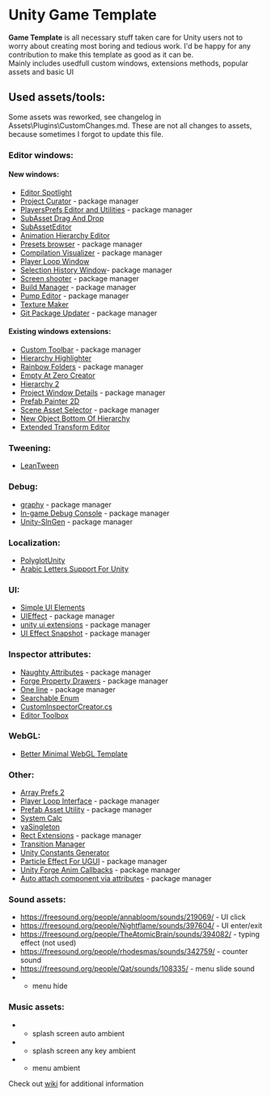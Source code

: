 # Unity Game Template
**Game Template** is all necessary stuff taken care for Unity users not to worry about creating most boring and tedious work. I'd be happy for any contribution to make this template as good as it can be.  
Mainly includes usedfull custom windows, extensions methods, popular assets and basic UI
## Used assets/tools:
Some assets was reworked, see changelog in Assets\Plugins\CustomChanges.md. These are not all changes to assets, because sometimes I forgot to update this file.

### Editor windows:

#### New windows:
 * [Editor Spotlight](https://github.com/Team-on/unity-editor-spotlight)
 * [Project Curator](https://github.com/ogxd/project-curator) - package manager
 * [PlayersPrefs Editor and Utilities](https://github.com/sabresaurus/PlayerPrefsEditor) - package manager
 * [SubAsset Drag And Drop](https://github.com/Maligan/unity-subassets-drag-and-drop)
 * [SubAssetEditor](https://github.com/mob-sakai/SubAssetEditor)
 * [Animation Hierarchy Editor](https://github.com/s-m-k/Unity-Animation-Hierarchy-Editor)
 * [Presets browser](https://github.com/rfadeev/presets-browser) - package manager
 * [Compilation Visualizer](https://github.com/needle-tools/compilation-visualizer) - package manager
 * [Player Loop Window](https://gist.github.com/karljj1/978d76de9c93b20bd9761825ccf08fdf)
 * [Selection History Window](https://github.com/Team-on/unity-history-window)- package manager
 * [Screen shooter](https://github.com/Team-on/UnityScreenShooter) - package manager
 * [Build Manager](https://github.com/Team-on/UnityBuildManager) - package manager
 * [Pump Editor](https://github.com/rfadeev/pump-editor) - package manager
 * [Texture Maker](https://github.com/M-Fatah/texture_maker)
 * [Git Package Updater](https://github.com/QuantumCalzone/UnityGitPackageUpdater) - package manager
 
#### Existing windows extensions:
 * [Custom Toolbar](https://github.com/Team-on/CustomToolbar) - package manager
 * [Hierarchy Highlighter](https://github.com/2irate2migrate/HierarchyHighlighter)
 * [Rainbow Folders](https://github.com/Team-on/unity3d-rainbow-folders) - package manager
 * [Empty At Zero Creator](https://assetstore.unity.com/packages/tools/utilities/empty-at-zero-creator-97576)
 * [Hierarchy 2](https://github.com/truongnguyentungduy/hierarchy-2)
 * [Project Window Details](https://github.com/Team-on/ProjectWindowDetails) - package manager
 * [Prefab Painter 2D](https://gist.github.com/SiarheiPilat/5f4ce26297492341c5d2d40a0e3902cf)
 * [Scene Asset Selector](https://github.com/baba-s/UniSceneAssetSelector) - package manager
 * [New Object Bottom Of Hierarchy](https://gist.github.com/SiarheiPilat/4ed2c47a8d0882f266d676afd4b4fa48)
 * [Extended Transform Editor](https://github.com/bradsc0tt/Unity-Extended-Transform-Editor)
 
### Tweening:
  * [LeanTween](https://assetstore.unity.com/packages/tools/animation/leantween-3595)
  
### Debug:
  * [graphy](https://github.com/Tayx94/graphy) - package manager
  * [In-game Debug Console](https://github.com/yasirkula/UnityIngameDebugConsole) - package manager
  * [Unity-SlnGen](https://github.com/jhett12321/Unity-Slngen) - package manager
  
 ### Localization:
  * [PolyglotUnity](https://github.com/agens-no/PolyglotUnity)
  * [Arabic Letters Support For Unity](https://github.com/Konash/arabic-support-unity )
  
### UI:
  * [Simple UI Elements](https://assetstore.unity.com/packages/2d/gui/icons/simple-ui-elements-53276)
  * [UIEffect](https://github.com/mob-sakai/UIEffect) - package manager
  * [unity ui extensions](https://github.com/JohannesDeml/unity-ui-extensions) - package manager
  * [UI Effect Snapshot](https://github.com/mob-sakai/UIEffectSnapshot) - package manager
  
### Inspector attributes:
  * [Naughty Attributes](https://github.com/dbrizov/NaughtyAttributes/) - package manager
  * [Forge Property Drawers](https://github.com/rfadeev/unity-forge-property-drawers) - package manager
  * [One line](https://github.com/slavniyteo/one-line) - package manager
  * [Searchable Enum](https://github.com/roboryantron/UnityEditorJunkie)
  * [CustomInspectorCreator.cs](https://gist.github.com/LotteMakesStuff/cb63e4e25e5dfdda19a95380e9c03436)
  * [Editor Toolbox](https://github.com/arimger/Unity-Editor-Toolbox)
  
### WebGL:
  * [Better Minimal WebGL Template](https://seansleblanc.itch.io/better-minimal-webgl-template)
  
### Other:
  * [Array Prefs 2](http://wiki.unity3d.com/index.php/ArrayPrefs2)
  * [Player Loop Interface](https://github.com/Baste-RainGames/PlayerLoopInterface) - package manager
  * [Prefab Asset Utility](https://github.com/MileyHollenberg/PrefabAssetUtility) - package manager
  * [System Calc](https://github.com/LightGive/SystemCalc)
  * [yaSingleton](https://github.com/jedybg/yaSingleton)
  * [Rect Extensions](https://github.com/slavniyteo/rect-ex) - package manager
  * [Transition Manager](https://github.com/LightGive/TransitionManager)
  * [Unity Constants Generator](https://github.com/nickgravelyn/UnityToolbag/blob/master/UnityConstants/Editor/UnityConstantsGenerator.cs)
  * [Particle Effect For UGUI](https://github.com/mob-sakai/ParticleEffectForUGUI) - package manager
  * [Unity Forge Anim Callbacks](https://github.com/rfadeev/unity-forge-anim-callbacks) - package manager
  * [Auto attach component via attributes](https://github.com/Nrjwolf/unity-auto-attach-component-attributes) - package manager
  
### Sound assets:
 * https://freesound.org/people/annabloom/sounds/219069/ - UI click 
 * https://freesound.org/people/Nightflame/sounds/397604/ - UI enter/exit
 * https://freesound.org/people/TheAtomicBrain/sounds/394082/ - typing effect (not used)
 * https://freesound.org/people/rhodesmas/sounds/342759/ - counter sound
 * https://freesound.org/people/Qat/sounds/108335/ - menu slide sound
 * - menu hide
 
### Music assets:
 * - splash screen auto ambient
 * - splash screen any key ambient
 * - menu ambient
   
Check out [wiki](https://github.com/Team-on/UnityGameTemplate/wiki) for additional information
